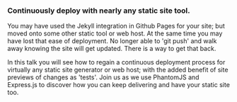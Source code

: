 ### Continuously deploy with nearly any static site tool.

You may have used the Jekyll integration in Github Pages for your site; but moved onto some other static tool or web host. At the same time you may have lost that ease of deployment. No longer able to 'git push' and walk away knowing the site will get updated. There is a way to get that back.

In this talk you will see how to regain a continuous deployment process for virtually any static site generator or web host; with the added benefit of site previews of changes as 'tests'. Join us as we use PhantomJS and Express.js to discover how you can keep delivering and have your static site too.
